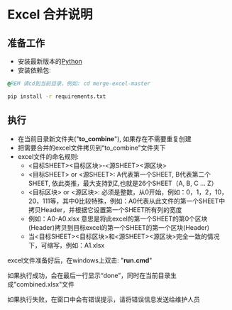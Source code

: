 # Excel 合并说明

## 准备工作

- 安装最新版本的[Python](http://www.python.org)
- 安装依赖包:

```cmd
@REM 请cd到当前目录，例如: cd merge-excel-master

pip install -r requirements.txt
```

## 执行

- 在当前目录新文件夹("**to_combine**"), 如果存在不需要重复创建
- 把需要合并的excel文件拷贝到“to_combine”文件夹下
- excel文件的命名规则:
  - <目标SHEET><目标区块>-<源SHEET><源区块>
  - <目标SHEET> or <源SHEET>: A代表第一个SHEET, B代表第二个SHEET, 依此类推，最大支持到Z,也就是26个SHEET（A, B, C ... Z）
  - <目标区块> or <源区块>: 必须是整数，从0开始，例如：0，1，2，10，20，111等，其中0比较特殊，例如：A0代表从此文件的第一个SHEET中拷贝Header，并根据它设置第一个SHEET所有列的宽度
  - 例如：A0-A0.xlsx 意思是将此excel的第一个SHEET的第0个区块(Header)拷贝到目标excel的第一个SHEET的第一个区块(Header)
  - 当<目标SHEET><目标区块>和<源SHEET><源区块>完全一致的情况下，可缩写，例如：A1.xlsx

excel文件准备好后，在windows上双击: "**run.cmd**"

如果执行成功，会在最后一行显示“done”，同时在当前目录生成"combined.xlsx"文件

如果执行失败，在窗口中会有错误提示，请将错误信息发送给维护人员
